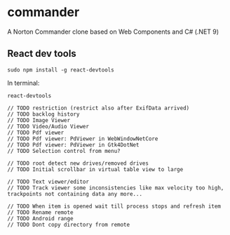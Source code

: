 # commander
A Norton Commander clone based on Web Components and C# (.NET 9)

## React dev tools
```
sudo npm install -g react-devtools
```
In terminal:
```
react-devtools
```

```
// TODO restriction (restrict also after ExifData arrived)
// TODO backlog history
// TODO Image Viewer 
// TODO Video/Audio Viewer 
// TODO Pdf viewer
// TODO Pdf viewer: PdViewer in WebWindowNetCore
// TODO Pdf viewer: PdViewer in Gtk4DotNet
// TODO Selection control from menu?

// TODO root detect new drives/removed drives
// TODO Initial scrollbar in virtual table view to large

// TODO Text viewer/editor
// TODO Track viewer some inconsistencies like max velocity too high, trackpoints not containing data any more...

// TODO When item is opened wait till process stops and refresh item
// TODO Rename remote
// TODO Android range
// TODO Dont copy directory from remote
```